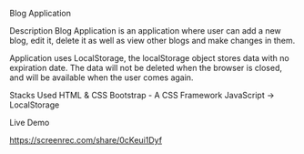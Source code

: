 Blog Application

Description
Blog Application is an application where user can add a new blog, edit it, delete it as well as view other blogs and make changes in them.

Application uses LocalStorage, the localStorage object stores data with no expiration date. The data will not be deleted when the browser is closed, and will be available when the user comes again.

Stacks Used
HTML & CSS
Bootstrap - A CSS Framework
JavaScript -> LocalStorage


Live Demo

https://screenrec.com/share/0cKeui1Dyf
